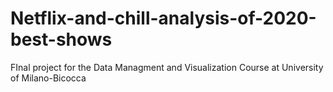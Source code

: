 # Netflix-and-chill-analysis-of-2020-best-shows
FInal project for the Data Managment and Visualization Course at University of Milano-Bicocca

